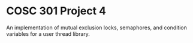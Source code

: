 COSC 301 Project 4
==============
An implementation of mutual exclusion locks, semaphores, and condition variables for a user thread library. 
